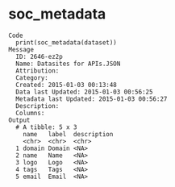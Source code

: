 # soc_metadata

    Code
      print(soc_metadata(dataset))
    Message
      ID: 2646-ez2p
      Name: Datasites for APIs.JSON
      Attribution:
      Category:
      Created: 2015-01-03 00:13:48
      Data last Updated: 2015-01-03 00:56:25
      Metadata last Updated: 2015-01-03 00:56:27
      Description:
      Columns:
    Output
      # A tibble: 5 x 3
        name   label  description
        <chr>  <chr>  <chr>      
      1 domain Domain <NA>       
      2 name   Name   <NA>       
      3 logo   Logo   <NA>       
      4 tags   Tags   <NA>       
      5 email  Email  <NA>       

